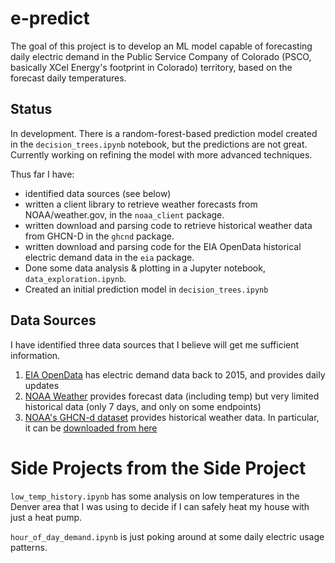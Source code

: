 # e-predict
The goal of this project is to develop an ML model capable of forecasting daily electric demand in the 
Public Service Company of Colorado (PSCO, basically XCel Energy's footprint in Colorado) territory, based on the forecast daily temperatures. 

## Status
In development. There is a random-forest-based prediction model created in the `decision_trees.ipynb` notebook, but the predictions are not great.
Currently working on refining the model with more advanced techniques. 

Thus far I have:
 - identified data sources (see below)
 - written a client library to retrieve weather forecasts from NOAA/weather.gov, in the `noaa_client` package.
 - written download and parsing code to retrieve historical weather data from GHCN-D in the `ghcnd` package.
 - written download and parsing code for the EIA OpenData historical electric demand data in the `eia` package.
 - Done some data analysis & plotting in a Jupyter notebook,  `data_exploration.ipynb`.
 - Created an initial prediction model in `decision_trees.ipynb`

## Data Sources
I have identified three data sources that I believe will get me sufficient information.

1. [EIA OpenData](https://www.eia.gov/opendata/) has electric demand data back to 2015, and provides daily updates
2. [NOAA Weather](https://www.weather.gov/documentation/services-web-api) provides forecast data (including temp) but very limited historical data (only 7 days, and only on some endpoints)
3. [NOAA's GHCN-d dataset](https://www.ncei.noaa.gov/products/land-based-station/global-historical-climatology-network-daily) provides historical weather data. In particular, it can be [downloaded from here](https://www1.ncdc.noaa.gov/pub/data/ghcn/daily/)

# Side Projects from the Side Project
`low_temp_history.ipynb` has some analysis on low temperatures in the Denver area that I was using to decide if I 
can safely heat my house with just a heat pump.

`hour_of_day_demand.ipynb` is just poking around at some daily electric usage patterns.


